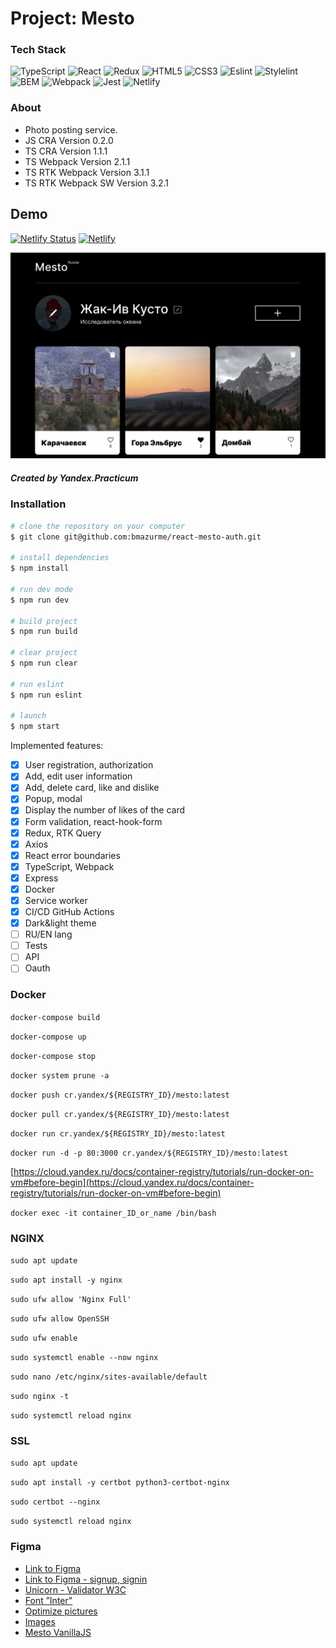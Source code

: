 # Project: Mesto
### Tech Stack
![TypeScript](https://img.shields.io/badge/-TypeScript-black?style=flat-square&logo=typescript)
![React](https://img.shields.io/badge/-React-black?style=flat-square&logo=react)
![Redux](https://img.shields.io/badge/-Redux-black?style=flat-square&logo=redux)
![HTML5](https://img.shields.io/badge/-HTML5-black?style=flat-square&logo=html5&logoColor=white)
![CSS3](https://img.shields.io/badge/-CSS3-black?style=flat-square&logo=css3)
![Eslint](https://img.shields.io/badge/-Eslint-black?style=flat-square&logo=eslint)
![Stylelint](https://img.shields.io/badge/-Stylelint-black?style=flat-square&logo=stylelint)
![BEM](https://img.shields.io/badge/-BEM-black?style=flat-square&logo=bem)
![Webpack](https://img.shields.io/badge/-Webpack-black?style=flat-square&logo=webpack)
![Jest](https://img.shields.io/badge/-Jest-black?style=flat-square&logo=jest)
![Netlify](https://img.shields.io/badge/-Netlify-black?style=flat-square&logo=netlify)

### About
* Photo posting service.
* JS CRA Version 0.2.0
* TS CRA Version 1.1.1
* TS Webpack Version 2.1.1
* TS RTK Webpack Version 3.1.1
* TS RTK Webpack SW Version 3.2.1

## Demo
[![Netlify Status](https://api.netlify.com/api/v1/badges/cba6d7c5-ac20-450a-bbc1-da1e599e0123/deploy-status)](https://app.netlify.com/sites/whimsical-sprite-5d5e95/deploys)
[![Netlify](https://img.shields.io/badge/-Netlify-black?style=flat-square&logo=netlify)](https://whimsical-sprite-5d5e95.netlify.app/)

![Alt-text](https://github.com/bmazurme/mesto-react/blob/main/src/images/mesto.png "demo")

##### Created by Yandex.Practicum

### Installation
```bash
# clone the repository on your computer
$ git clone git@github.com:bmazurme/react-mesto-auth.git

# install dependencies
$ npm install

# run dev mode
$ npm run dev

# build project
$ npm run build

# clear project
$ npm run clear

# run eslint
$ npm run eslint

# launch
$ npm start
```

Implemented features:
- [X] User registration, authorization
- [X] Add, edit user information
- [X] Add, delete card, like and dislike
- [X] Popup, modal
- [X] Display the number of likes of the card
- [X] Form validation, react-hook-form
- [X] Redux, RTK Query
- [X] Axios
- [X] React error boundaries
- [X] TypeScript, Webpack
- [X] Express
- [X] Docker
- [X] Service worker
- [X] CI/CD GitHub Actions
- [X] Dark&light theme
- [ ] RU/EN lang
- [ ] Tests
- [ ] API
- [ ] Oauth

### Docker

`docker-compose build`

`docker-compose up`

`docker-compose stop`

`docker system prune -a`

`docker push cr.yandex/${REGISTRY_ID}/mesto:latest`

`docker pull cr.yandex/${REGISTRY_ID}/mesto:latest`

`docker run cr.yandex/${REGISTRY_ID}/mesto:latest`

`docker run -d -p 80:3000 cr.yandex/${REGISTRY_ID}/mesto:latest`

[https://cloud.yandex.ru/docs/container-registry/tutorials/run-docker-on-vm#before-begin](https://cloud.yandex.ru/docs/container-registry/tutorials/run-docker-on-vm#before-begin)

`docker exec -it container_ID_or_name /bin/bash`

### NGINX

`sudo apt update`

`sudo apt install -y nginx`

`sudo ufw allow 'Nginx Full'`

`sudo ufw allow OpenSSH`

`sudo ufw enable`

`sudo systemctl enable --now nginx`

`sudo nano /etc/nginx/sites-available/default`

`sudo nginx -t`

`sudo systemctl reload nginx`

### SSL

`sudo apt update`

`sudo apt install -y certbot python3-certbot-nginx`

`sudo certbot --nginx`

`sudo systemctl reload nginx`

### Figma
* [Link to Figma](https://www.figma.com/file/2cn9N9jSkmxD84oJik7xL7/JavaScript.-Sprint-4?node-id=0%3A1)
* [Link to Figma - signup, signin](https://www.figma.com/file/5H3gsn5lIGPwzBPby9jAOo/JavaScript.-Sprint-12?node-id=0%3A1)
* [Unicorn - Validator W3C](https://validator.w3.org/)
* [Font ”Inter"](https://rsms.me/inter/)
* [Optimize pictures](https://tinypng.com/)
* [Images](https://unsplash.com/)
* [Mesto VanillaJS](https://github.com/bmazurme/mesto)

